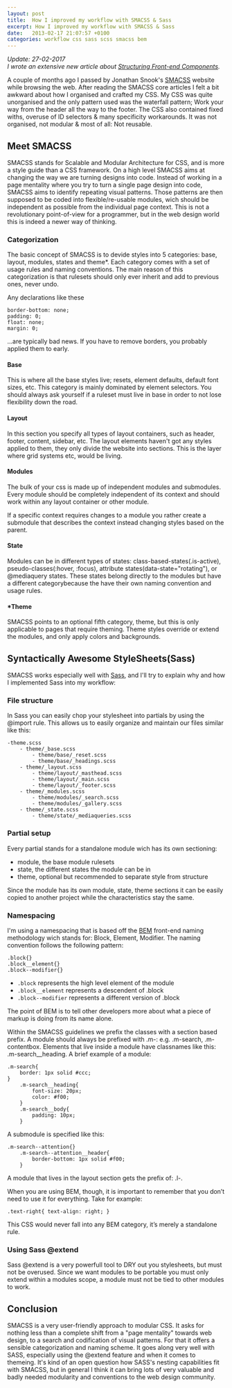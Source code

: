 ```yaml
---
layout: post
title:  How I improved my workflow with SMACSS & Sass
excerpt: How I improved my workflow with SMACSS & Sass
date:   2013-02-17 21:07:57 +0100
categories: workflow css sass scss smacss bem
---
```

_Update: 27-02-2017_<br>
_I wrote an extensive new article about [Structuring Front-end Components](https://bramsmulders.com/blog/structured-frontend-components/)._

A couple of months ago I passed by Jonathan Snook's [SMACSS](http://smacss.com) website while browsing the web. After reading the SMACSS core articles I felt a bit awkward about how I organised and crafted my CSS. My CSS was quite unorganised and the only pattern used was the waterfall pattern; Work your way from the header all the way to the footer. The CSS also contained fixed withs, overuse of ID selectors & many specificity workarounds. It was not organised, not modular & most of all: Not reusable.

## Meet SMACSS
SMACSS stands for Scalable and Modular Architecture for CSS, and is more a style guide than a CSS framework. On a high level SMACSS aims at changing the way we are turning designs into code. Instead of working in a page mentality where you try to turn a single page design into code, SMACSS aims to identify repeating visual patterns. Those patterns are then supposed to be coded into flexible/re-usable modules, wich should be independent as possible from the individual page context. This is not a revolutionary point-of-view for a programmer, but in the web design world this is indeed a newer way of thinking.

### Categorization
The basic concept of SMACSS is to devide styles into 5 categories: base, layout, modules, states and theme*. Each category comes with a set of usage rules and naming conventions. The main reason of this categorization is that rulesets should only ever inherit and add to previous ones, never undo.

Any declarations like these

    border-bottom: none;
    padding: 0;
    float: none;
    margin: 0;

...are typically bad news. If you have to remove borders, you probably applied them to early.

#### Base
This is where all the base styles live; resets, element defaults, default font sizes, etc. This category is mainly dominated by element selectors. You should always ask yourself if a ruleset must live in base in order to not lose flexibility down the road.

#### Layout
In this section you specify all types of layout containers, such as header, footer, content, sidebar, etc. The layout elements haven't got any styles applied to them, they only divide the website into sections. This is the layer where grid systems etc, would be living.

#### Modules
The bulk of your css is made up of independent modules and submodules. Every module should be completely independent of its context and should work within any layout container or other module.

If a specific context requires changes to a module you rather create a submodule that describes the context instead changing styles based on the parent.

#### State
Modules can be in different types of states: class-based-states(.is-active), pseudo-classes(:hover, :focus), attribute states(data-state="rotating"), or @mediaquery states.
These states belong directly to the modules but have a different categorybecause the have their own naming convention and usage rules.

#### *Theme
SMACSS points to an optional fifth category, theme, but this is only applicable to pages that require theming. Theme styles override or extend the modules, and only apply colors and backgrounds.

## Syntactically Awesome StyleSheets(Sass)
SMACSS works especially well with [Sass](http://sass-lang.com), and I'll try to explain why and how I implemented Sass into my workflow:

### File structure
In Sass you can easily chop your stylesheet into partials by using the @import rule. This allows us to easily organize and maintain our files similar like this:

    -theme.scss
        - theme/_base.scss
            - theme/base/_reset.scss
            - theme/base/_headings.scss
        - theme/_layout.scss
            - theme/layout/_masthead.scss
            - theme/layout/_main.scss
            - theme/layout/_footer.scss
        - theme/_modules.scss
            - theme/modules/_search.scss
            - theme/modules/_gallery.scss
        - theme/_state.scss
            - theme/state/_mediaqueries.scss

### Partial setup
Every partial stands for a standalone module wich has its own sectioning:

- module, the base module rulesets
- state, the different states the module can be in
- theme, optional but recommended to separate style from structure

Since the module has its own module, state, theme sections it can be easily copied to another project while the characteristics stay the same.

### Namespacing
I'm using a namespacing that is based off the [BEM](http://bem.info/) front-end naming methodology wich stands for: Block, Element, Modifier. The naming convention follows the following pattern:

    .block{}
    .block__element{}
    .block--modifier{}

- `.block`  represents the high level element of the module
- `.block__element`  represents a descendent of .block
- `.block--modifier`  represents a different version of .block

The point of BEM is to tell other developers more about what a piece of markup is doing from its name alone.

Within the SMACSS guidelines we prefix the classes with a section based prefix.
A module should always be prefixed with .m-: e.g. .m-search, .m-contentbox. Elements that live inside a module have classnames like this: .m-search__heading. A brief example of a module:

    .m-search{
        border: 1px solid #ccc;
    }
        .m-search__heading{
            font-size: 20px;
            color: #f00;
        }
        .m-search__body{
            padding: 10px;
        }


A submodule is specified like this:

    .m-search--attention{}
        .m-search--attention__header{
            border-bottom: 1px solid #f00;
        }

A module that lives in the layout section gets the prefix of: .l-.

When you are using BEM, though, it is important to remember that you don’t need to use it for everything. Take for example:

    .text-right{ text-align: right; }

This CSS would never fall into any BEM category, it’s merely a standalone rule.

### Using Sass @extend
Sass @extend is a very powerfull tool to DRY out you stylesheets, but must not be overused. Since we want modules to be portable you must only extend within a modules scope, a module must not be tied to other modules to work.

## Conclusion
SMACSS is a very user-friendly approach to modular CSS. It asks for nothing less than a complete shift from a "page mentality" towards web design, to a search and codification of visual patterns. For that it offers a sensible categorization and naming scheme. It goes along very well with SASS, especially using the @extend feature and when it comes to themeing. It's kind of an open question how SASS's nesting capabilities fit with SMACSS, but in general I think it can bring lots of very valuable and badly needed modularity and conventions to the web design community.
